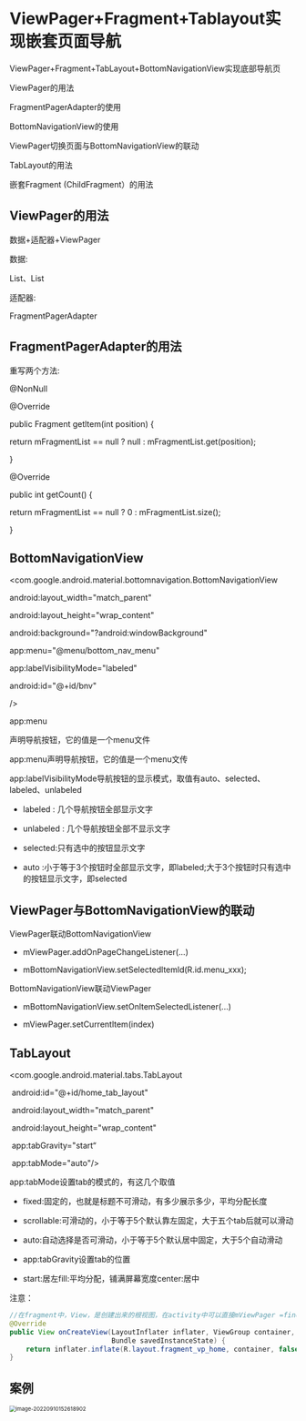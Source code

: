 # ViewPager+Fragment+Tablayout实现嵌套页面导航

ViewPager+Fragment+TabLayout+BottomNavigationView实现底部导航页

ViewPager的用法

FragmentPagerAdapter的使用

BottomNavigationView的使用

ViewPager切换页面与BottomNavigationView的联动

TabLayout的用法

嵌套Fragment (ChildFragment）的用法



## ViewPager的用法

数据+适配器+ViewPager

数据:

List<View>、List<Fragment>

适配器:

FragmentPagerAdapter

## FragmentPagerAdapter的用法

重写两个方法:

@NonNull

@Override

public Fragment getltem(int position) {

return mFragmentList == null ? null : mFragmentList.get(position);

}



@Override

public int getCount() {

return mFragmentList == null ? 0 : mFragmentList.size();

}

## BottomNavigationView

<com.google.android.material.bottomnavigation.BottomNavigationView

android:layout_width="match_parent"

android:layout_height="wrap_content"

android:background="?android:windowBackground"

app:menu="@menu/bottom_nav_menu"

app:labelVisibilityMode="labeled"

android:id="@+id/bnv"

/>



app:menu

声明导航按钮，它的值是一个menu文件



app:menu声明导航按钮，它的值是一个menu文传

app:labelVisibilityMode导航按钮的显示模式，取值有auto、selected、labeled、unlabeled



- labeled : 几个导航按钮全部显示文字

- unlabeled : 几个导航按钮全部不显示文字

- selected:只有选中的按钮显示文字

-  auto :小于等于3个按钮时全部显示文字，即labeled;大于3个按钮时只有选中的按钮显示文字，即selected

## ViewPager与BottomNavigationView的联动

ViewPager联动BottomNavigationView

- mViewPager.addOnPageChangeListener(...)

- mBottomNavigationView.setSelectedltemld(R.id.menu_xxx);

BottomNavigationView联动ViewPager

- mBottomNavigationView.setOnltemSelectedListener(...)

- mViewPager.setCurrentltem(index)

## TabLayout

<com.google.android.material.tabs.TabLayout

​	android:id="@+id/home_tab_layout"

​	android:layout_width="match_parent"

​	android:layout_height="wrap_content"

​	app:tabGravity="start“

​	app:tabMode="auto"/>



app:tabMode设置tab的模式的，有这几个取值

- fixed:固定的，也就是标题不可滑动，有多少展示多少，平均分配长度

- scrollable:可滑动的，小于等于5个默认靠左固定，大于五个tab后就可以滑动

- auto:自动选择是否可滑动，小于等于5个默认居中固定，大于5个自动滑动

- app:tabGravity设置tab的位置

- start:居左fill:平均分配，铺满屏幕宽度center:居中



注意：



```java
//在fragment中，View，是创建出来的根视图，在activity中可以直接mViewPager =findViewById(R.id.home_vp);但在fragment中需mViewPager = view.findViewById(R.id.home_vp);
@Override
public View onCreateView(LayoutInflater inflater, ViewGroup container,
                         Bundle savedInstanceState) {
    return inflater.inflate(R.layout.fragment_vp_home, container, false);
}
```

## 案例

<img src="C:\Users\Lenovo\AppData\Roaming\Typora\typora-user-images\image-20220910152618902.png" alt="image-20220910152618902" style="zoom: 67%;" />































